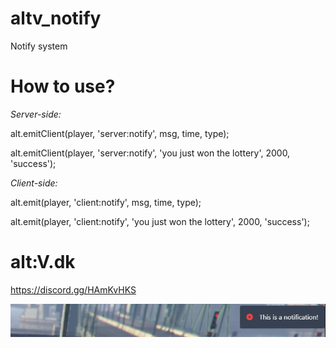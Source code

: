 # altv_notify
Notify system

# How to use?

*Server-side:*

alt.emitClient(player, 'server:notify', msg, time, type);

alt.emitClient(player, 'server:notify', 'you just won the lottery', 2000, 'success');

*Client-side:*

alt.emit(player, 'client:notify', msg, time, type);

alt.emit(player, 'client:notify', 'you just won the lottery', 2000, 'success');

# alt:V.dk
https://discord.gg/HAmKvHKS

![My Image](showcase.png)
